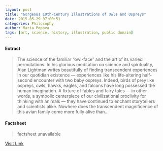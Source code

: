 ```yaml
---
layout: post
title: "Gorgeous 19th-Century Illustrations of Owls and Ospreys"
date: 2015-05-29 07:00:51
categories: Philosophy
author: Maria Popova
tags: [art, science, history, illustration, public domain]
---
```



#### Extract
>The science of the familiar &#8220;owl-face&#8221; and the art of its varied permutations. In his glorious meditation on science and spirituality, Alan Lightman writes beautifully of finding transcendent experiences in our quotidian existence &#8212; experiences like his life-altering half-second encounter with two baby ospreys. Indeed, birds of prey like ospreys, owls, hawks, eagles, and falcons have long possessed the human imagination. A fixture of fables and fairy tales &#8212; in other words, a symbolic centerpiece of our civilizational proclivity for thinking with animals &#8212; they have continued to enchant storytellers and scientists alike. Nowhere does the transcendent magnificence of this avian family come more fully alive than...

#### Factsheet
>factsheet unavailable

[Visit Link](http://feedproxy.google.com/~r/brainpickings/rss/~3/lh9GHuVkr0Q/)


